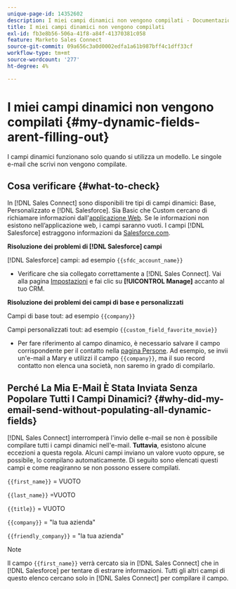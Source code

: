 ```yaml
---
unique-page-id: 14352602
description: I miei campi dinamici non vengono compilati - Documentazione di Marketo - Documentazione del prodotto
title: I miei campi dinamici non vengono compilati
exl-id: fb3e8b56-506a-41f8-a84f-41370381c058
feature: Marketo Sales Connect
source-git-commit: 09a656c3a0d0002edfa1a61b987bff4c1dff33cf
workflow-type: tm+mt
source-wordcount: '277'
ht-degree: 4%

---
```


# I miei campi dinamici non vengono compilati {#my-dynamic-fields-arent-filling-out}

I campi dinamici funzionano solo quando si utilizza un modello. Le singole e-mail che scrivi non vengono compilate.

## Cosa verificare {#what-to-check}

In [!DNL Sales Connect] sono disponibili tre tipi di campi dinamici: Base, Personalizzato e [!DNL Salesforce]. Sia Basic che Custom cercano di richiamare informazioni dall&#39;[applicazione Web](https://toutapp.com/login). Se le informazioni non esistono nell’applicazione web, i campi saranno vuoti. I campi [!DNL Salesforce] estraggono informazioni da [Salesforce.com](https://salesforce.com).

**Risoluzione dei problemi di [!DNL Salesforce] campi**

[!DNL Salesforce] campi: ad esempio `{{sfdc_account_name}}`

* Verificare che sia collegato correttamente a [!DNL Sales Connect]. Vai alla pagina [Impostazioni](https://toutapp.com/login) e fai clic su **[!UICONTROL Manage]** accanto al tuo CRM.

**Risoluzione dei problemi dei campi di base e personalizzati**

Campi di base tout: ad esempio `{{company}}`

Campi personalizzati tout: ad esempio `{{custom_field_favorite_movie}}`

* Per fare riferimento al campo dinamico, è necessario salvare il campo corrispondente per il contatto nella [pagina Persone](https://toutapp.com/next#relationships). Ad esempio, se invii un&#39;e-mail a Mary e utilizzi il campo `{{company}}`, ma il suo record contatto non elenca una società, non saremo in grado di compilarlo.

## Perché La Mia E-Mail È Stata Inviata Senza Popolare Tutti I Campi Dinamici? {#why-did-my-email-send-without-populating-all-dynamic-fields}

[!DNL Sales Connect] interromperà l&#39;invio delle e-mail se non è possibile compilare tutti i campi dinamici nell&#39;e-mail. **Tuttavia**, esistono alcune eccezioni a questa regola. Alcuni campi inviano un valore vuoto oppure, se possibile, lo compilano automaticamente. Di seguito sono elencati questi campi e come reagiranno se non possono essere compilati.

`{{first_name}}` = VUOTO

`{{last_name}}` =VUOTO

`{{title}}` = VUOTO

`{{company}}` = &quot;la tua azienda&quot;

`{{friendly_company}}` = &quot;la tua azienda&quot;

>[!NOTE]
>
>Il campo `{{first_name}}` verrà cercato sia in [!DNL Sales Connect] che in [!DNL Salesforce] per tentare di estrarre informazioni. Tutti gli altri campi di questo elenco cercano solo in [!DNL Sales Connect] per compilare il campo.
